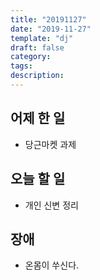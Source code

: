 ```yaml
---
title: "20191127"
date: "2019-11-27"
template: "dj"
draft: false
category: 
tags:
description:
---
```


## 어제 한 일

* 당근마켓 과제

## 오늘 할 일

* 개인 신변 정리

## 장애

* 온몸이 쑤신다.
